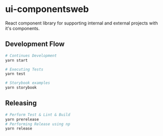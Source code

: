 # ui-componentsweb
React component library for supporting internal and external projects with it's components.

## Development Flow

```bash
# Continues Development
yarn start

# Executing Tests
yarn test

# Storybook examples
yarn storybook
```

## Releasing

```bash
# Perform Test & Lint & Build
yarn prerelease
# Performing Release using np
yarn release
```
